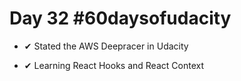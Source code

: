 # Day 32 #60daysofudacity

- ✔ Stated the AWS Deepracer in Udacity

- ✔ Learning React Hooks and React Context